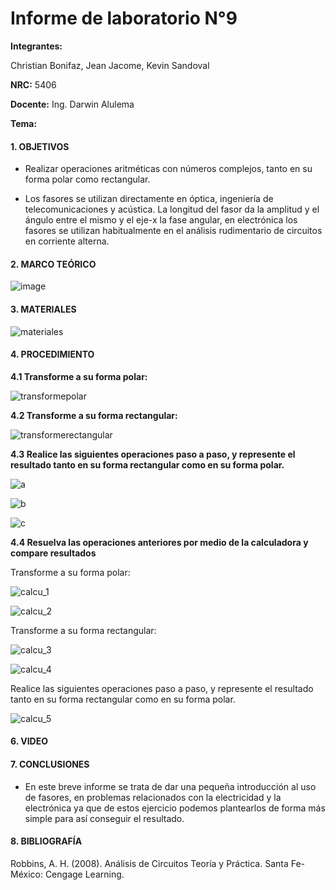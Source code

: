# Informe de laboratorio N°9

**Integrantes:**

Christian Bonifaz, Jean Jacome, Kevin Sandoval

**NRC:** 5406

**Docente:** Ing. Darwin Alulema

**Tema:** 

#### 1. OBJETIVOS

- Realizar operaciones aritméticas con números complejos, tanto en su forma polar 
  como rectangular.
  
- Los fasores se utilizan directamente en óptica, ingeniería de telecomunicaciones y acústica. La longitud del fasor da la amplitud y el ángulo entre el mismo y el eje-x la fase angular, en electrónica los fasores se utilizan habitualmente en el análisis rudimentario de circuitos en corriente alterna.

#### 2. MARCO TEÓRICO

![image](https://user-images.githubusercontent.com/85208164/133141712-dd039da9-c233-41e6-b633-a2d51894daf4.png)


#### 3. MATERIALES

![materiales](https://user-images.githubusercontent.com/84586968/132929028-ed951885-aa15-415e-88bd-b5805adbe940.PNG)


#### 4. PROCEDIMIENTO

**4.1 Transforme a su forma polar:** 

![transformepolar](https://user-images.githubusercontent.com/84586968/132929001-b42660e0-aa4a-453b-b4c3-6eaac647c13f.PNG)

**4.2 Transforme a su forma rectangular:**

![transformerectangular](https://user-images.githubusercontent.com/84586968/132929003-70f17a81-f21a-43b3-85f6-ccaefe8ec3e4.PNG)

**4.3 Realice las siguientes operaciones paso a paso, y represente el resultado tanto en su forma rectangular como en su forma polar.**

![a](https://user-images.githubusercontent.com/84586968/132929005-ce60dd7c-7249-4593-86f0-9ac68fee5037.PNG)

![b](https://user-images.githubusercontent.com/84586968/132929012-7ed0e5cf-e9c5-4cf5-a667-15756c6a2ed0.PNG)

![c](https://user-images.githubusercontent.com/84586968/132929015-65b02625-e4b3-4adf-929d-7e2294aa5a04.PNG)

**4.4 Resuelva las operaciones anteriores por medio de la calculadora y compare resultados**

Transforme a su forma polar:

![calcu_1](https://user-images.githubusercontent.com/84586968/132929017-ec67ea6d-12d8-4c66-9be6-968ca8f4d532.PNG)

![calcu_2](https://user-images.githubusercontent.com/84586968/132929019-626275b7-9a84-4bf1-bef9-097a8bd2a09a.PNG)

Transforme a su forma rectangular:

![calcu_3](https://user-images.githubusercontent.com/84586968/132929020-5865f19b-5403-4bee-bfe0-05efde8516b0.PNG)

![calcu_4](https://user-images.githubusercontent.com/84586968/132929025-d051b9a8-a673-4327-94fd-52b378b27f14.PNG)

Realice las siguientes operaciones paso a paso, y represente el resultado tanto en su forma rectangular como en su forma polar.

![calcu_5](https://user-images.githubusercontent.com/84586968/132929027-aa7222cf-c7f1-4e07-900f-6d7956abd803.PNG)

#### 6. VIDEO

#### 7. CONCLUSIONES

- En este breve informe se trata de dar una pequeña introducción al uso de fasores, en problemas relacionados con la electricidad y la electrónica ya que de estos ejercicio podemos plantearlos de forma más simple para así conseguir el resultado.


#### 8. BIBLIOGRAFÍA

Robbins, A. H. (2008). Análisis de Circuitos Teoría y Práctica. Santa Fe-México: Cengage Learning.

